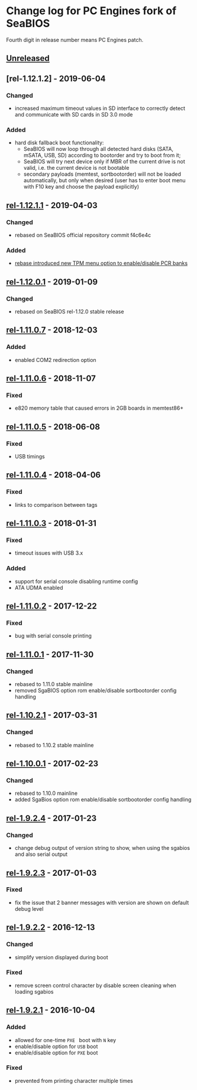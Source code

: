 Change log for PC Engines fork of SeaBIOS
=========================================

Fourth digit in release number means PC Engines patch.

## [Unreleased]
## [rel-1.12.1.2] - 2019-06-04
### Changed
- increased maximum timeout values in SD interface to correctly detect and
  communicate with SD cards in SD 3.0 mode

### Added
- hard disk fallback boot functionality:
    - SeaBIOS will now loop through all detected hard disks (SATA, mSATA, USB,
      SD) according to bootorder and try to boot from it;
    - SeaBIOS will try next device only if MBR of the current drive    is not
      valid, i.e. the current device is not bootable
    - secondary payloads (memtest, sortbootorder) will not be loaded
      automatically, but only when desired (user has to enter boot menu with
      F10 key and choose the payload explicitly)

## [rel-1.12.1.1] - 2019-04-03
### Changed
- rebased on SeaBIOS official repository commit f4c6e4c

### Added
- [rebase introduced new TPM menu option to enable/disable PCR banks](https://github.com/pcengines/apu2-documentation/blob/master/docs/tpm_menu.md)

## [rel-1.12.0.1] - 2019-01-09
### Changed
- rebased on SeaBIOS rel-1.12.0 stable release

## [rel-1.11.0.7] - 2018-12-03
### Added
- enabled COM2 redirection option

## [rel-1.11.0.6] - 2018-11-07
### Fixed
- e820 memory table that caused errors in 2GB boards in memtest86+

## [rel-1.11.0.5] - 2018-06-08
### Fixed
- USB timings

## [rel-1.11.0.4] - 2018-04-06
### Fixed
- links to comparison between tags

## [rel-1.11.0.3] - 2018-01-31
### Fixed
- timeout issues with USB 3.x

### Added
- support for serial console disabling runtime config
- ATA UDMA enabled

## [rel-1.11.0.2] - 2017-12-22
### Fixed
- bug with serial console printing

## [rel-1.11.0.1] - 2017-11-30
### Changed
- rebased to 1.11.0 stable mainline
- removed SgaBIOS option rom enable/disable sortbootorder config handling

## [rel-1.10.2.1] - 2017-03-31
### Changed
- rebased to 1.10.2 stable mainline

## [rel-1.10.0.1] - 2017-02-23
### Changed
- rebased to 1.10.0 mainline
- added SgaBios option rom enable/disable sortbootorder config handling

## [rel-1.9.2.4] - 2017-01-23
### Changed
- change debug output of version string to show, when using the sgabios and
  also serial output

## [rel-1.9.2.3] - 2017-01-03
### Fixed
- fix the issue that 2 banner messages with version are shown on
  default debug level

## [rel-1.9.2.2] - 2016-12-13
### Changed
- simplify version displayed during boot

### Fixed
- remove screen control character by disable screen cleaning when loading
  sgabios

## [rel-1.9.2.1] - 2016-10-04
### Added
- allowed for one-time `PXE ` boot with `N` key
- enable/disable option for `USB` boot
- enable/disable option for `PXE` boot

### Fixed
- prevented from printing character multiple times

[Unreleased]: https://github.com/pcengines/seabios/compare/rel-1.12.1.2...apu_support
[rel-1.12.1.1]: https://github.com/pcengines/seabios/compare/rel-1.12.1.1...rel-1.12.1.2
[rel-1.12.1.1]: https://github.com/pcengines/seabios/compare/rel-1.12.0.1...rel-1.12.1.1
[rel-1.12.0.1]: https://github.com/pcengines/seabios/compare/rel-1.11.0.7...rel-1.12.0.1
[rel-1.11.0.7]: https://github.com/pcengines/seabios/compare/rel-1.11.0.6...rel-1.11.0.7
[rel-1.11.0.6]: https://github.com/pcengines/seabios/compare/rel-1.11.0.5...rel-1.11.0.6
[rel-1.11.0.5]: https://github.com/pcengines/seabios/compare/rel-1.11.0.4...rel-1.11.0.5
[rel-1.11.0.4]: https://github.com/pcengines/seabios/compare/rel-1.11.0.3...rel-1.11.0.4
[rel-1.11.0.3]: https://github.com/pcengines/seabios/compare/rel-1.11.0.2...rel-1.11.0.3
[rel-1.11.0.2]: https://github.com/pcengines/seabios/compare/rel-1.11.0.1...rel-1.11.0.2
[rel-1.11.0.1]: https://github.com/pcengines/seabios/compare/rel-1.10.2.1...rel-1.11.0.1
[rel-1.10.2.1]: https://github.com/pcengines/seabios/compare/rel-1.10.0.1...rel-1.10.2.1
[rel-1.10.0.1]: https://github.com/pcengines/seabios/compare/rel-1.9.2.4...rel-1.10.0.1
[rel-1.9.2.4]: https://github.com/pcengines/seabios/compare/rel-1.9.2.3...rel-1.9.2.4
[rel-1.9.2.3]: https://github.com/pcengines/seabios/compare/rel-1.9.2.2...rel-1.9.2.3
[rel-1.9.2.2]: https://github.com/pcengines/seabios/compare/rel-1.9.2.1...rel-1.9.2.2
[rel-1.9.2.1]: https://github.com/pcengines/seabios/compare/rel-1.9.2...rel-1.9.2.1
